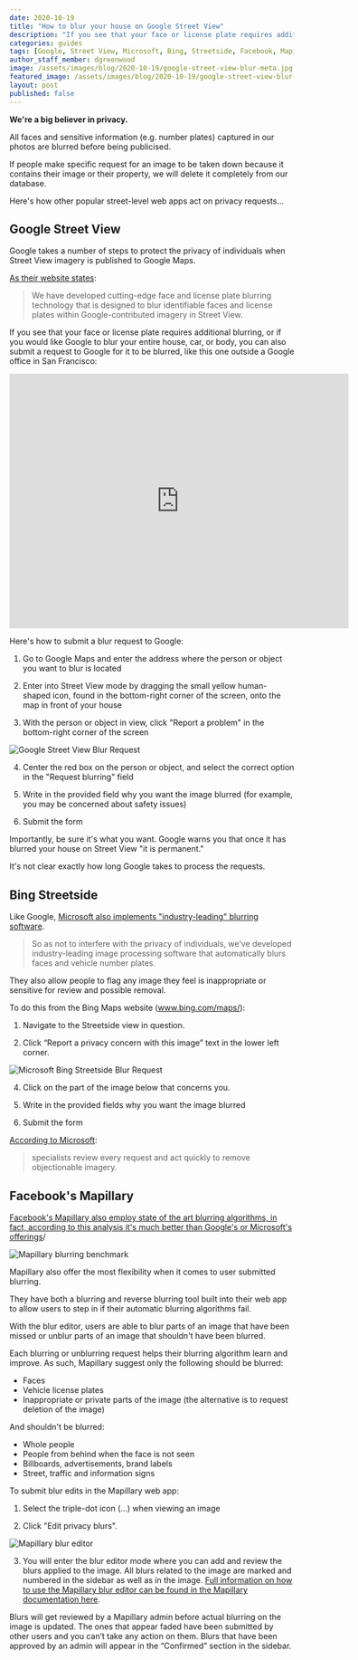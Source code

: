 ```yaml
---
date: 2020-10-19
title: "How to blur your house on Google Street View"
description: "If you see that your face or license plate requires additional blurring, here's how you can do it, and why you should."
categories: guides
tags: [Google, Street View, Microsoft, Bing, Streetside, Facebook, Mapillary]
author_staff_member: dgreenwood
image: /assets/images/blog/2020-10-19/google-street-view-blur-meta.jpg
featured_image: /assets/images/blog/2020-10-19/google-street-view-blur-sm.jpg
layout: post
published: false
---
```


**We're a big believer in privacy.**

All faces and sensitive information (e.g. number plates) captured in our photos are blurred before being publicised.

If people make specific request for an image to be taken down because it contains their image or their property, we will delete it completely from our database.

Here's how other popular street-level web apps act on privacy requests...

## Google Street View

Google takes a number of steps to protect the privacy of individuals when Street View imagery is published to Google Maps.

[As their website states](https://www.google.com/streetview/policy/):

> We have developed cutting-edge face and license plate blurring technology that is designed to blur identifiable faces and license plates within Google-contributed imagery in Street View.

If you see that your face or license plate requires additional blurring, or if you would like Google to blur your entire house, car, or body, you can also submit a request to Google for it to be blurred, like this one outside a Google office in San Francisco:

<iframe src="https://www.google.com/maps/embed?pb=!4v1599983685755!6m8!1m7!1sLpV8dm_DMP-8wW2qFL58zA!2m2!1d37.78997151166229!2d-122.3891711927828!3f213.46!4f12.549999999999997!5f0.7820865974627469" width="600" height="450" frameborder="0" style="border:0;" allowfullscreen="" aria-hidden="false" tabindex="0"></iframe>

Here's how to submit a blur request to Google:

1. Go to Google Maps and enter the address where the person or object you want to blur is located

2. Enter into Street View mode by dragging the small yellow human-shaped icon, found in the bottom-right corner of the screen, onto the map in front of your house

3. With the person or object in view, click "Report a problem" in the bottom-right corner of the screen

<img class="img-fluid" src="/assets/images/blog/2020-10-09/blur-requst-google-street-view.jpg" alt="Google Street View Blur Request" title="Google Street View Blur Request" />

4. Center the red box on the person or object, and select the correct option in the "Request blurring" field

5. Write in the provided field why you want the image blurred (for example, you may be concerned about safety issues)

6. Submit the form

Importantly, be sure it's what you want. Google warns you that once it has blurred your house on Street View "it is permanent."

It's not clear exactly how long Google takes to process the requests.

## Bing Streetside

Like Google, [Microsoft also implements "industry-leading" blurring software](https://www.microsoft.com/en-us/maps/streetside
).

> So as not to interfere with the privacy of individuals, we’ve developed industry-leading image processing software that automatically blurs faces and vehicle number plates.

They also allow people to flag any image they feel is inappropriate or sensitive for review and possible removal. 

To do this from the Bing Maps website (www.bing.com/maps/):

1. Navigate to the Streetside view in question.

2. Click “Report a privacy concern with this image” text in the lower left corner.

<img class="img-fluid" src="/assets/images/blog/2020-10-09/bing-streetside-blur-form.png" alt="Microsoft Bing Streetside Blur Request" title="Microsoft Bing Streetside Blur Request" />

4. Click on the part of the image below that concerns you.

5. Write in the provided fields why you want the image blurred

4. Submit the form

[According to Microsoft](https://www.microsoft.com/en-us/maps/streetside):

> specialists review every request and act quickly to remove objectionable imagery.

## Facebook's Mapillary

[Facebook's Mapillary also employ state of the art blurring algorithms, in fact, according to this analysis it's much better than Google's or Microsoft's offerings](https://blog.mapillary.com/update/2019/09/12/protecting-privacy-better-maps.html)/

<img class="img-fluid" src="/assets/images/blog/2020-10-09/mapillary-blurring-benchmark-reverse.png" alt="Mapillary blurring benchmark" title="Mapillary blurring benchmark" />

Mapillary also offer the most flexibility when it comes to user submitted blurring.

They have both a blurring and reverse blurring tool built into their web app to allow users to step in if their automatic blurring algorithms fail.

With the blur editor, users are able to blur parts of an image that have been missed or unblur parts of an image that shouldn't have been blurred.

Each blurring or unblurring request helps their blurring algorithm learn and improve. As such, Mapillary suggest only the following should be blurred:

* Faces
* Vehicle license plates
* Inappropriate or private parts of the image (the alternative is to request deletion of the image)

And shouldn't be blurred:

* Whole people
* People from behind when the face is not seen
* Billboards, advertisements, brand labels
* Street, traffic and information signs

To submit blur edits in the Mapillary web app:

1. Select the triple-dot icon (...) when viewing an image

2. Click "Edit privacy blurs".

<img class="img-fluid" src="/assets/images/blog/2020-10-09/mapillary-blur-editor.png" alt="Mapillary blur editor" title="Mapillary blur editor" />

3. You will enter the blur editor mode where you can add and review the blurs applied to the image. All blurs related to the image are marked and numbered in the sidebar as well as in the image. [Full information on how to use the Mapillary blur editor can be found in the Mapillary documentation here](https://help.mapillary.com/hc/en-us/articles/115001663705-Blurring-images).

Blurs will get reviewed by a Mapillary admin before actual blurring on the image is updated. The ones that appear faded have been submitted by other users and you can’t take any action on them. Blurs that have been approved by an admin will appear in the “Confirmed” section in the sidebar.